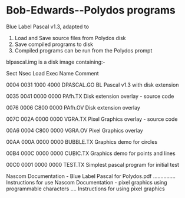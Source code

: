 # Bob-Edwards--Polydos programs
Blue Label Pascal v1.3, adapted to

1. Load and Save source files from Polydos disk
2. Save compiled programs to disk
3. Compiled programs can be run from the Polydos prompt

blpascal.img is a disk image containing:-

Sect   Nsec    Load    Exec   Name        Comment

0004   0031    1000    4000   DPASCAL.GO  BL Pascal v1.3 with disk extension

0035   0041    0000    0000   PAfh.TX     Disk extension overlay - source code

0076   0006    C800    0000   PAfh.OV     Disk extension overlay

007C   002A    0000    0000   VGRA.TX     Pixel Graphics overlay - source code

00A6   0004    C800    0000   VGRA.OV     Pixel Graphics overlay

00AA   000A    0000    0000   BUBBLE.TX   Graphics demo for circles

00B4   000C    0000    0000   CUBIC.TX    Graphics demo for points and lines

00C0   0001    0000    0000   TEST.TX     Simplest pascal program for initial test

Nascom Documentation - Blue Label Pascal for Polydos.pdf ............... Instructions for use
Nascom Documentation - pixel graphics using programmable characters .... Instructions for using pixel graphics
     
